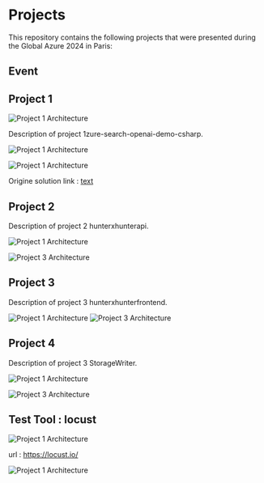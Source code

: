 # Projects

This repository contains the following projects that were presented during the Global Azure 2024 in Paris:


## Event 

## Project 1


![Project 1 Architecture](./Pictures/azug.png)

Description of project 1zure-search-openai-demo-csharp.

![Project 1 Architecture](./Pictures/ai.png)

![Project 1 Architecture](./Pictures/aiopen.png)

Origine solution link : [text](https://github.com/Azure-Samples/azure-search-openai-demo-csharp)

## Project 2

Description of project 2 hunterxhunterapi.

![Project 1 Architecture](./Pictures/backend.png)

![Project 3 Architecture](./architectures/2.png)



## Project 3

Description of project 3 hunterxhunterfrontend.

![Project 1 Architecture](./Pictures/writer.png)
![Project 3 Architecture](./architectures/10-1storage.png)



## Project 4

Description of project 3 StorageWriter.

![Project 1 Architecture](./Pictures/readfile.png)

![Project 3 Architecture](./architectures/10-1storage.png)


## Test Tool :  locust 

![Project 1 Architecture](./Pictures/readfile.png) 

url : https://locust.io/

![Project 1 Architecture](./Pictures/Running-a-load-test-in-Locust-2.png)




